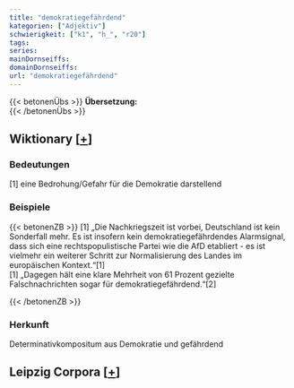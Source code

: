 ```yaml
---
title: "demokratiegefährdend"
kategorien: ["Adjektiv"]
schwierigkeit: ["k1", "h_", "r20"]
tags:
series:
mainDornseiffs:
domainDornseiffs:
url: "demokratiegefährdend"
---
```


{{< betonenÜbs >}}
**Übersetzung:**  
{{< /betonenÜbs >}}

## Wiktionary [[+](https://de.wiktionary.org/wiki/demokratiegefährdend)]

### Bedeutungen
[1] eine Bedrohung/Gefahr für die Demokratie darstellend  

### Beispiele
{{< betonenZB >}}
[1] „Die Nachkriegszeit ist vorbei, Deutschland ist kein Sonderfall mehr. Es ist insofern kein demokratiegefährdendes Alarmsignal, dass sich eine rechtspopulistische Partei wie die AfD etabliert - es ist vielmehr ein weiterer Schritt zur Normalisierung des Landes im europäischen Kontext.“[1]  
[1] „Dagegen hält eine klare Mehrheit von 61 Prozent gezielte Falschnachrichten sogar für demokratiegefährdend.“[2]  

{{< /betonenZB >}}
### Herkunft
Determinativkompositum aus Demokratie und gefährdend  


## Leipzig Corpora [[+](https://corpora.uni-leipzig.de/en/res?word=demokratiegefährdend&corpusId=deu_newscrawl-public_2018)]

